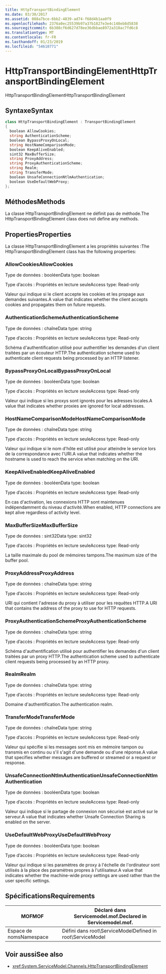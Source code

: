 ```yaml
---
title: HttpTransportBindingElement
ms.date: 03/30/2017
ms.assetid: 088a7bce-6bb2-4839-ad74-f68d4b1aa0f9
ms.openlocfilehash: 2376a0ec25539b97a37b1827e3e4c148eb8d5838
ms.sourcegitcommit: 6b308cf6d627d78ee36dbbae8972a310ac7fd6c8
ms.translationtype: MT
ms.contentlocale: fr-FR
ms.lasthandoff: 01/23/2019
ms.locfileid: "54610771"
---
```

# <a name="httptransportbindingelement"></a><span data-ttu-id="88495-102">HttpTransportBindingElement</span><span class="sxs-lookup"><span data-stu-id="88495-102">HttpTransportBindingElement</span></span>
<span data-ttu-id="88495-103">HttpTransportBindingElement</span><span class="sxs-lookup"><span data-stu-id="88495-103">HttpTransportBindingElement</span></span>  
  
## <a name="syntax"></a><span data-ttu-id="88495-104">Syntaxe</span><span class="sxs-lookup"><span data-stu-id="88495-104">Syntax</span></span>  
  
```csharp
class HttpTransportBindingElement : TransportBindingElement  
{  
  boolean AllowCookies;  
  string AuthenticationScheme;  
  boolean BypassProxyOnLocal;  
  string HostNameComparisonMode;  
  boolean KeepAliveEnabled;  
  sint32 MaxBufferSize;  
  string ProxyAddress;  
  string ProxyAuthenticationScheme;  
  string Realm;  
  string TransferMode;  
  boolean UnsafeConnectionNtlmAuthentication;  
  boolean UseDefaultWebProxy;  
};  
```  
  
## <a name="methods"></a><span data-ttu-id="88495-105">Méthodes</span><span class="sxs-lookup"><span data-stu-id="88495-105">Methods</span></span>  
 <span data-ttu-id="88495-106">La classe HttpTransportBindingElement ne définit pas de méthode.</span><span class="sxs-lookup"><span data-stu-id="88495-106">The HttpTransportBindingElement class does not define any methods.</span></span>  
  
## <a name="properties"></a><span data-ttu-id="88495-107">Properties</span><span class="sxs-lookup"><span data-stu-id="88495-107">Properties</span></span>  
 <span data-ttu-id="88495-108">La classe HttpTransportBindingElement a les propriétés suivantes :</span><span class="sxs-lookup"><span data-stu-id="88495-108">The HttpTransportBindingElement class has the following properties:</span></span>  
  
### <a name="allowcookies"></a><span data-ttu-id="88495-109">AllowCookies</span><span class="sxs-lookup"><span data-stu-id="88495-109">AllowCookies</span></span>  
 <span data-ttu-id="88495-110">Type de données : booléen</span><span class="sxs-lookup"><span data-stu-id="88495-110">Data type: boolean</span></span>  
  
 <span data-ttu-id="88495-111">Type d’accès : Propriétés en lecture seule</span><span class="sxs-lookup"><span data-stu-id="88495-111">Access type: Read-only</span></span>  
  
 <span data-ttu-id="88495-112">Valeur qui indique si le client accepte les cookies et les propage aux demandes suivantes.</span><span class="sxs-lookup"><span data-stu-id="88495-112">A value that indicates whether the client accepts cookies and propagates them on future requests.</span></span>  
  
### <a name="authenticationscheme"></a><span data-ttu-id="88495-113">AuthenticationScheme</span><span class="sxs-lookup"><span data-stu-id="88495-113">AuthenticationScheme</span></span>  
 <span data-ttu-id="88495-114">Type de données : chaîne</span><span class="sxs-lookup"><span data-stu-id="88495-114">Data type: string</span></span>  
  
 <span data-ttu-id="88495-115">Type d’accès : Propriétés en lecture seule</span><span class="sxs-lookup"><span data-stu-id="88495-115">Access type: Read-only</span></span>  
  
 <span data-ttu-id="88495-116">Schéma d'authentification utilisé pour authentifier les demandes d'un client traitées par un écouteur HTTP.</span><span class="sxs-lookup"><span data-stu-id="88495-116">The authentication scheme used to authenticate client requests being processed by an HTTP listener.</span></span>  
  
### <a name="bypassproxyonlocal"></a><span data-ttu-id="88495-117">BypassProxyOnLocal</span><span class="sxs-lookup"><span data-stu-id="88495-117">BypassProxyOnLocal</span></span>  
 <span data-ttu-id="88495-118">Type de données : booléen</span><span class="sxs-lookup"><span data-stu-id="88495-118">Data type: boolean</span></span>  
  
 <span data-ttu-id="88495-119">Type d’accès : Propriétés en lecture seule</span><span class="sxs-lookup"><span data-stu-id="88495-119">Access type: Read-only</span></span>  
  
 <span data-ttu-id="88495-120">Valeur qui indique si les proxys sont ignorés pour les adresses locales.</span><span class="sxs-lookup"><span data-stu-id="88495-120">A value that indicates whether proxies are ignored for local addresses.</span></span>  
  
### <a name="hostnamecomparisonmode"></a><span data-ttu-id="88495-121">HostNameComparisonMode</span><span class="sxs-lookup"><span data-stu-id="88495-121">HostNameComparisonMode</span></span>  
 <span data-ttu-id="88495-122">Type de données : chaîne</span><span class="sxs-lookup"><span data-stu-id="88495-122">Data type: string</span></span>  
  
 <span data-ttu-id="88495-123">Type d’accès : Propriétés en lecture seule</span><span class="sxs-lookup"><span data-stu-id="88495-123">Access type: Read-only</span></span>  
  
 <span data-ttu-id="88495-124">Valeur qui indique si le nom d'hôte est utilisé pour atteindre le service lors de la correspondance avec l'URI.</span><span class="sxs-lookup"><span data-stu-id="88495-124">A value that indicates whether the hostname is used to reach the service when matching on the URI.</span></span>  
  
### <a name="keepaliveenabled"></a><span data-ttu-id="88495-125">KeepAliveEnabled</span><span class="sxs-lookup"><span data-stu-id="88495-125">KeepAliveEnabled</span></span>  
 <span data-ttu-id="88495-126">Type de données : booléen</span><span class="sxs-lookup"><span data-stu-id="88495-126">Data type: boolean</span></span>  
  
 <span data-ttu-id="88495-127">Type d’accès : Propriétés en lecture seule</span><span class="sxs-lookup"><span data-stu-id="88495-127">Access type: Read-only</span></span>  
  
 <span data-ttu-id="88495-128">En cas d'activation, les connexions HTTP sont maintenues indépendamment du niveau d'activité.</span><span class="sxs-lookup"><span data-stu-id="88495-128">When enabled, HTTP connections are kept alive regardless of activity level.</span></span>  
  
### <a name="maxbuffersize"></a><span data-ttu-id="88495-129">MaxBufferSize</span><span class="sxs-lookup"><span data-stu-id="88495-129">MaxBufferSize</span></span>  
 <span data-ttu-id="88495-130">Type de données : sint32</span><span class="sxs-lookup"><span data-stu-id="88495-130">Data type: sint32</span></span>  
  
 <span data-ttu-id="88495-131">Type d’accès : Propriétés en lecture seule</span><span class="sxs-lookup"><span data-stu-id="88495-131">Access type: Read-only</span></span>  
  
 <span data-ttu-id="88495-132">La taille maximale du pool de mémoires tampons.</span><span class="sxs-lookup"><span data-stu-id="88495-132">The maximum size of the buffer pool.</span></span>  
  
### <a name="proxyaddress"></a><span data-ttu-id="88495-133">ProxyAddress</span><span class="sxs-lookup"><span data-stu-id="88495-133">ProxyAddress</span></span>  
 <span data-ttu-id="88495-134">Type de données : chaîne</span><span class="sxs-lookup"><span data-stu-id="88495-134">Data type: string</span></span>  
  
 <span data-ttu-id="88495-135">Type d’accès : Propriétés en lecture seule</span><span class="sxs-lookup"><span data-stu-id="88495-135">Access type: Read-only</span></span>  
  
 <span data-ttu-id="88495-136">URI qui contient l'adresse du proxy à utiliser pour les requêtes HTTP.</span><span class="sxs-lookup"><span data-stu-id="88495-136">A URI that contains the address of the proxy to use for HTTP requests.</span></span>  
  
### <a name="proxyauthenticationscheme"></a><span data-ttu-id="88495-137">ProxyAuthenticationScheme</span><span class="sxs-lookup"><span data-stu-id="88495-137">ProxyAuthenticationScheme</span></span>  
 <span data-ttu-id="88495-138">Type de données : chaîne</span><span class="sxs-lookup"><span data-stu-id="88495-138">Data type: string</span></span>  
  
 <span data-ttu-id="88495-139">Type d’accès : Propriétés en lecture seule</span><span class="sxs-lookup"><span data-stu-id="88495-139">Access type: Read-only</span></span>  
  
 <span data-ttu-id="88495-140">Schéma d'authentification utilisé pour authentifier les demandes d'un client traitées par un proxy HTTP.</span><span class="sxs-lookup"><span data-stu-id="88495-140">The authentication scheme used to authenticate client requests being processed by an HTTP proxy.</span></span>  
  
### <a name="realm"></a><span data-ttu-id="88495-141">Realm</span><span class="sxs-lookup"><span data-stu-id="88495-141">Realm</span></span>  
 <span data-ttu-id="88495-142">Type de données : chaîne</span><span class="sxs-lookup"><span data-stu-id="88495-142">Data type: string</span></span>  
  
 <span data-ttu-id="88495-143">Type d’accès : Propriétés en lecture seule</span><span class="sxs-lookup"><span data-stu-id="88495-143">Access type: Read-only</span></span>  
  
 <span data-ttu-id="88495-144">Domaine d'authentification.</span><span class="sxs-lookup"><span data-stu-id="88495-144">The authentication realm.</span></span>  
  
### <a name="transfermode"></a><span data-ttu-id="88495-145">TransferMode</span><span class="sxs-lookup"><span data-stu-id="88495-145">TransferMode</span></span>  
 <span data-ttu-id="88495-146">Type de données : chaîne</span><span class="sxs-lookup"><span data-stu-id="88495-146">Data type: string</span></span>  
  
 <span data-ttu-id="88495-147">Type d’accès : Propriétés en lecture seule</span><span class="sxs-lookup"><span data-stu-id="88495-147">Access type: Read-only</span></span>  
  
 <span data-ttu-id="88495-148">Valeur qui spécifie si les messages sont mis en mémoire tampon ou transmis en continu ou s'il s'agit d'une demande ou d'une réponse.</span><span class="sxs-lookup"><span data-stu-id="88495-148">A value that specifies whether messages are buffered or streamed or a request or response.</span></span>  
  
### <a name="unsafeconnectionntlmauthentication"></a><span data-ttu-id="88495-149">UnsafeConnectionNtlmAuthentication</span><span class="sxs-lookup"><span data-stu-id="88495-149">UnsafeConnectionNtlmAuthentication</span></span>  
 <span data-ttu-id="88495-150">Type de données : booléen</span><span class="sxs-lookup"><span data-stu-id="88495-150">Data type: boolean</span></span>  
  
 <span data-ttu-id="88495-151">Type d’accès : Propriétés en lecture seule</span><span class="sxs-lookup"><span data-stu-id="88495-151">Access type: Read-only</span></span>  
  
 <span data-ttu-id="88495-152">Valeur qui indique si le partage de connexion non sécurisé est activé sur le serveur.</span><span class="sxs-lookup"><span data-stu-id="88495-152">A value that indicates whether Unsafe Connection Sharing is enabled on the server.</span></span>  
  
### <a name="usedefaultwebproxy"></a><span data-ttu-id="88495-153">UseDefaultWebProxy</span><span class="sxs-lookup"><span data-stu-id="88495-153">UseDefaultWebProxy</span></span>  
 <span data-ttu-id="88495-154">Type de données : booléen</span><span class="sxs-lookup"><span data-stu-id="88495-154">Data type: boolean</span></span>  
  
 <span data-ttu-id="88495-155">Type d’accès : Propriétés en lecture seule</span><span class="sxs-lookup"><span data-stu-id="88495-155">Access type: Read-only</span></span>  
  
 <span data-ttu-id="88495-156">Valeur qui indique si les paramètres de proxy à l'échelle de l'ordinateur sont utilisés à la place des paramètres propres à l'utilisateur.</span><span class="sxs-lookup"><span data-stu-id="88495-156">A value that indicates whether the machine-wide proxy settings are used rather than the user specific settings.</span></span>  
  
## <a name="requirements"></a><span data-ttu-id="88495-157">Spécifications</span><span class="sxs-lookup"><span data-stu-id="88495-157">Requirements</span></span>  
  
|<span data-ttu-id="88495-158">MOF</span><span class="sxs-lookup"><span data-stu-id="88495-158">MOF</span></span>|<span data-ttu-id="88495-159">Déclaré dans Servicemodel.mof.</span><span class="sxs-lookup"><span data-stu-id="88495-159">Declared in Servicemodel.mof.</span></span>|  
|---------|-----------------------------------|  
|<span data-ttu-id="88495-160">Espace de noms</span><span class="sxs-lookup"><span data-stu-id="88495-160">Namespace</span></span>|<span data-ttu-id="88495-161">Défini dans root\ServiceModel</span><span class="sxs-lookup"><span data-stu-id="88495-161">Defined in root\ServiceModel</span></span>|  
  
## <a name="see-also"></a><span data-ttu-id="88495-162">Voir aussi</span><span class="sxs-lookup"><span data-stu-id="88495-162">See also</span></span>
- <xref:System.ServiceModel.Channels.HttpTransportBindingElement>
